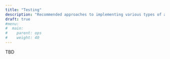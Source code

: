 ```yaml
---
title: "Testing"
description: "Recommended approaches to implementing various types of automated testing with Materialize."
draft: true
#menu:
#  main:
#    parent: ops
#    weight: 40
---
```


TBD
